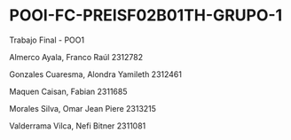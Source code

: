 # POOI-FC-PREISF02B01TH-GRUPO-1

Trabajo Final - POO1

Almerco Ayala, Franco Raúl 2312782

Gonzales Cuaresma, Alondra Yamileth 2312461

Maquen Caisan, Fabian 2311685

Morales Silva, Omar Jean Piere 2313215

Valderrama Vilca, Nefi Bitner 2311081
